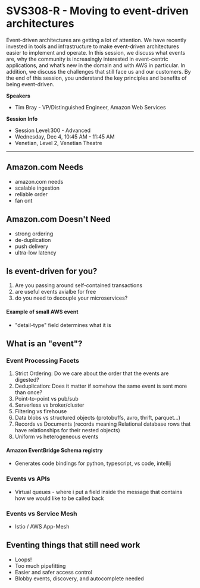 # SVS308-R - Moving to event-driven architectures

Event-driven architectures are getting a lot of attention. We have recently invested in tools and infrastructure to make event-driven architectures easier to implement and operate. In this session, we discuss what events are, why the community is increasingly interested in event-centric applications, and what’s new in the domain and with AWS in particular. In addition, we discuss the challenges that still face us and our customers. By the end of this session, you understand the key principles and benefits of being event-driven.

**Speakers**

- Tim Bray - VP/Distinguished Engineer, Amazon Web Services

**Session Info**

- Session Level:300 - Advanced
- Wednesday, Dec 4, 10:45 AM - 11:45 AM
- Venetian, Level 2, Venetian Theatre

---

## Amazon.com Needs

- amazon.com needs
- scalable ingestion
- reliable order
- fan ont

## Amazon.com Doesn't Need

- strong ordering
- de-duplication
- push delivery
- ultra-low latency

## Is event-driven for you?

1. Are you passing around self-contained transactions
1. are useful events avialbe for free
1. do you need to decouple your microservices?

#### Example of small AWS event

- "detail-type" field determines what it is

## What is an "event"?

### Event Processing Facets

1. Strict Ordering: Do we care about the order that the events are digested?
1. Deduplication: Does it matter if somehow the same event is sent more than once?
1. Point-to-point vs pub/sub
1. Serverless vs broker/cluster
1. Filtering vs firehouse
1. Data blobs vs structured objects (protobuffs, avro, thrift, parquet...)
1. Records vs Documents (records meaning Relational database rows that have relationships for their nested objects)
1. Uniform vs heterogeneous events

#### Amazon EventBridge Schema registry

- Generates code bindings for python, typescript, vs code, intellij

### Events vs APIs

- Virtual queues - where i put a field inside the message that contains how we would like to be called back

### Events vs Service Mesh

- Istio / AWS App-Mesh

## Eventing things that still need work

- Loops!
- Too much pipefitting
- Easier and safer access control
- Blobby events, discovery, and autocomplete needed
